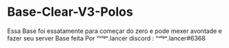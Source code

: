 # Base-Clear-V3-Polos
Essa Base foi  essatamente  para começar do zero e  pode mexer avontade  e fazer seu server
Base feita Por  ᵛᵘˡᵍᵒ.lancer  discord : ᵛᵘˡᵍᵒ.lancer#6368

